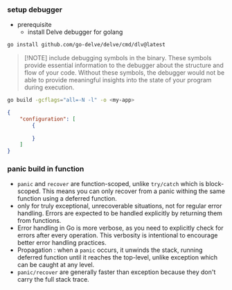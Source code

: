 ### setup debugger
- prerequisite
	- install Delve debugger for golang
```bash
go install github.com/go-delve/delve/cmd/dlv@latest
```

> [!NOTE] include debugging symbols in the binary. These symbols provide essential information to the debugger about the structure and flow of your code. Without these symbols, the debugger would not be able to provide meaningful insights into the state of your program during execution.

```bash
go build -gcflags="all=-N -l" -o <my-app> 
```
	
```json
{
	"configuration": [
		{
			
		}
	]
}
```

### panic build in function
- `panic` and `recover` are function-scoped, unlike `try/catch` which is block-scoped. This means you can only recover from a panic withing the same function using a deferred function.
- only for truly exceptional, unrecoverable situations, not for regular error handling. Errors are expected to be handled explicitly by returning them from functions.
- Error handling in Go is more verbose, as you need to explicitly check for errors after every operation. This verbosity is intentional to encourage better error handling practices.
- Propagation : when a `panic` occurs, it unwinds the stack, running deferred function until it reaches the top-level, unlike exception which can be caught at any level.
- `panic/recover` are generally faster than exception because they don't carry the full stack trace.